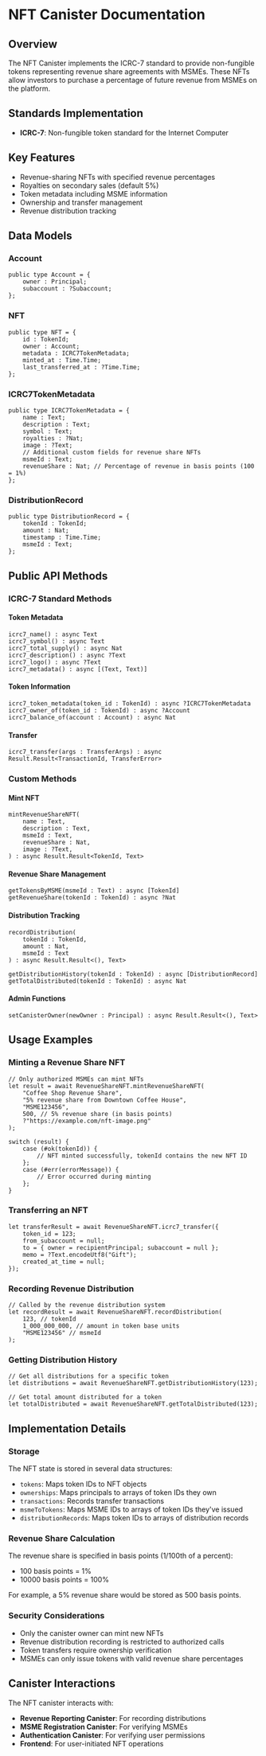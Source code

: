 # NFT Canister Documentation

## Overview

The NFT Canister implements the ICRC-7 standard to provide non-fungible tokens representing revenue share agreements with MSMEs. These NFTs allow investors to purchase a percentage of future revenue from MSMEs on the platform.

## Standards Implementation

- **ICRC-7**: Non-fungible token standard for the Internet Computer

## Key Features

- Revenue-sharing NFTs with specified revenue percentages
- Royalties on secondary sales (default 5%)
- Token metadata including MSME information
- Ownership and transfer management
- Revenue distribution tracking

## Data Models

### Account

```motoko
public type Account = {
    owner : Principal;
    subaccount : ?Subaccount;
};
```

### NFT

```motoko
public type NFT = {
    id : TokenId;
    owner : Account;
    metadata : ICRC7TokenMetadata;
    minted_at : Time.Time;
    last_transferred_at : ?Time.Time;
};
```

### ICRC7TokenMetadata

```motoko
public type ICRC7TokenMetadata = {
    name : Text;
    description : Text;
    symbol : Text;
    royalties : ?Nat;
    image : ?Text;
    // Additional custom fields for revenue share NFTs
    msmeId : Text;
    revenueShare : Nat; // Percentage of revenue in basis points (100 = 1%)
};
```

### DistributionRecord

```motoko
public type DistributionRecord = {
    tokenId : TokenId;
    amount : Nat;
    timestamp : Time.Time;
    msmeId : Text;
};
```

## Public API Methods

### ICRC-7 Standard Methods

#### Token Metadata

```motoko
icrc7_name() : async Text
icrc7_symbol() : async Text
icrc7_total_supply() : async Nat
icrc7_description() : async ?Text
icrc7_logo() : async ?Text
icrc7_metadata() : async [(Text, Text)]
```

#### Token Information

```motoko
icrc7_token_metadata(token_id : TokenId) : async ?ICRC7TokenMetadata
icrc7_owner_of(token_id : TokenId) : async ?Account
icrc7_balance_of(account : Account) : async Nat
```

#### Transfer

```motoko
icrc7_transfer(args : TransferArgs) : async Result.Result<TransactionId, TransferError>
```

### Custom Methods

#### Mint NFT

```motoko
mintRevenueShareNFT(
    name : Text,
    description : Text,
    msmeId : Text,
    revenueShare : Nat,
    image : ?Text,
) : async Result.Result<TokenId, Text>
```

#### Revenue Share Management

```motoko
getTokensByMSME(msmeId : Text) : async [TokenId]
getRevenueShare(tokenId : TokenId) : async ?Nat
```

#### Distribution Tracking

```motoko
recordDistribution(
    tokenId : TokenId,
    amount : Nat,
    msmeId : Text
) : async Result.Result<(), Text>

getDistributionHistory(tokenId : TokenId) : async [DistributionRecord]
getTotalDistributed(tokenId : TokenId) : async Nat
```

#### Admin Functions

```motoko
setCanisterOwner(newOwner : Principal) : async Result.Result<(), Text>
```

## Usage Examples

### Minting a Revenue Share NFT

```motoko
// Only authorized MSMEs can mint NFTs
let result = await RevenueShareNFT.mintRevenueShareNFT(
    "Coffee Shop Revenue Share",
    "5% revenue share from Downtown Coffee House",
    "MSME123456",
    500, // 5% revenue share (in basis points)
    ?"https://example.com/nft-image.png"
);

switch (result) {
    case (#ok(tokenId)) {
        // NFT minted successfully, tokenId contains the new NFT ID
    };
    case (#err(errorMessage)) {
        // Error occurred during minting
    };
}
```

### Transferring an NFT

```motoko
let transferResult = await RevenueShareNFT.icrc7_transfer({
    token_id = 123;
    from_subaccount = null;
    to = { owner = recipientPrincipal; subaccount = null };
    memo = ?Text.encodeUtf8("Gift");
    created_at_time = null;
});
```

### Recording Revenue Distribution

```motoko
// Called by the revenue distribution system
let recordResult = await RevenueShareNFT.recordDistribution(
    123, // tokenId
    1_000_000_000, // amount in token base units
    "MSME123456" // msmeId
);
```

### Getting Distribution History

```motoko
// Get all distributions for a specific token
let distributions = await RevenueShareNFT.getDistributionHistory(123);

// Get total amount distributed for a token
let totalDistributed = await RevenueShareNFT.getTotalDistributed(123);
```

## Implementation Details

### Storage

The NFT state is stored in several data structures:

- `tokens`: Maps token IDs to NFT objects
- `ownerships`: Maps principals to arrays of token IDs they own
- `transactions`: Records transfer transactions
- `msmeToTokens`: Maps MSME IDs to arrays of token IDs they've issued
- `distributionRecords`: Maps token IDs to arrays of distribution records

### Revenue Share Calculation

The revenue share is specified in basis points (1/100th of a percent):

- 100 basis points = 1%
- 10000 basis points = 100%

For example, a 5% revenue share would be stored as 500 basis points.

### Security Considerations

- Only the canister owner can mint new NFTs
- Revenue distribution recording is restricted to authorized calls
- Token transfers require ownership verification
- MSMEs can only issue tokens with valid revenue share percentages

## Canister Interactions

The NFT canister interacts with:

- **Revenue Reporting Canister**: For recording distributions
- **MSME Registration Canister**: For verifying MSMEs
- **Authentication Canister**: For verifying user permissions
- **Frontend**: For user-initiated NFT operations
